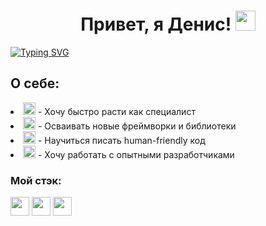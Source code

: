 <h1 align="center">Привет, я Денис! <img src="https://github.com/blackcater/blackcater/raw/main/images/Hi.gif" height="32"/></h1>
<a href="https://git.io/typing-svg"><img src="https://readme-typing-svg.herokuapp.com?font=Fira+Code&size=24&duration=4000&pause=5000&width=1100&lines=%D0%AF+%D0%BD%D0%B0%D1%87%D0%B8%D0%BD%D0%B0%D1%8E%D1%89%D0%B8%D0%B9+WEB+-+%D1%80%D0%B0%D0%B7%D1%80%D0%B0%D0%B1%D0%BE%D1%82%D1%87%D0%B8%D0%BA%2C+%D0%BF%D1%80%D0%BE%D1%85%D0%BE%D0%B6%D1%83+%D0%BE%D0%B1%D1%83%D1%87%D0%B5%D0%BD%D0%B8%D0%B5+%D0%B2+%D0%AF.%D0%9F%D1%80%D0%B0%D0%BA%D1%82%D0%B8%D0%BA%D1%83%D0%BC" alt="Typing SVG" /></a>


<h2>О себе:</h2>

<li><img src="https://smileysplanet.ru/smileys/apple/rocket-1845.png" height="20"> - Хочу быстро расти как специалист</li>
<li><img src="https://smileysplanet.ru/smileys/apple/books-2056.png" height="20"> - Осваивать новые фреймворки и библиотеки</li>
<li><img src="https://smileysplanet.ru/smileys/apple/handshake-1418.png" height="20"> - Научиться писать human-friendly код</li>
<li><img src="https://smileysplanet.ru/smileys/apple/man-technologist-light-skin-tone-289.png" height="20"> - Хочу работать с опытными разработчиками</li>


<h3> Мой стэк: </h3>
<div><img src="https://cdn-icons-png.flaticon.com/512/5968/5968292.png" height="30">
<img src="https://cdn-icons-png.flaticon.com/512/5968/5968292.png" height="30">
<img src="https://cdn-icons-png.flaticon.com/512/5968/5968292.png" height="30"></div>


<!--
**ArokMeister/ArokMeister** is a ✨ _special_ ✨ repository because its `README.md` (this file) appears on your GitHub profile.

Here are some ideas to get you started:

- 🔭 I’m currently working on ...
- 🌱 I’m currently learning ...
- 👯 I’m looking to collaborate on ...
- 🤔 I’m looking for help with ...
- 💬 Ask me about ...
- 📫 How to reach me: ...
- 😄 Pronouns: ...
- ⚡ Fun fact: ...
-->
